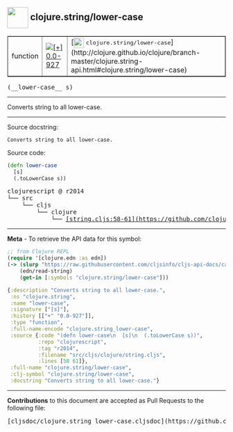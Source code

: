 ## <img width="48px" valign="middle" src="http://i.imgur.com/Hi20huC.png"> clojure.string/lower-case

 <table border="1">
<tr>

<td>function</td>
<td><a href="https://github.com/cljsinfo/cljs-api-docs/tree/0.0-927"><img valign="middle" alt="[+] 0.0-927" src="https://img.shields.io/badge/+-0.0--927-lightgrey.svg"></a> </td>
<td>
[<img height="24px" valign="middle" src="http://i.imgur.com/1GjPKvB.png"> <samp>clojure.string/lower-case</samp>](http://clojure.github.io/clojure/branch-master/clojure.string-api.html#clojure.string/lower-case)
</td>
</tr>
</table>

 <samp>
(__lower-case__ s)<br>
</samp>

---

Converts string to all lower-case.

---



Source docstring:

```
Converts string to all lower-case.
```

Source code:

```clj
(defn lower-case
  [s]
  (.toLowerCase s))
```

 <pre>
clojurescript @ r2014
└── src
    └── cljs
        └── clojure
            └── <ins>[string.cljs:58-61](https://github.com/clojure/clojurescript/blob/r2014/src/cljs/clojure/string.cljs#L58-L61)</ins>
</pre>


---

__Meta__ - To retrieve the API data for this symbol:

```clj
;; from Clojure REPL
(require '[clojure.edn :as edn])
(-> (slurp "https://raw.githubusercontent.com/cljsinfo/cljs-api-docs/catalog/cljs-api.edn")
    (edn/read-string)
    (get-in [:symbols "clojure.string/lower-case"]))
```

```clj
{:description "Converts string to all lower-case.",
 :ns "clojure.string",
 :name "lower-case",
 :signature ["[s]"],
 :history [["+" "0.0-927"]],
 :type "function",
 :full-name-encode "clojure.string_lower-case",
 :source {:code "(defn lower-case\n  [s]\n  (.toLowerCase s))",
          :repo "clojurescript",
          :tag "r2014",
          :filename "src/cljs/clojure/string.cljs",
          :lines [58 61]},
 :full-name "clojure.string/lower-case",
 :clj-symbol "clojure.string/lower-case",
 :docstring "Converts string to all lower-case."}

```

---

__Contributions__ to this document are accepted as Pull Requests to the following file:

 <pre>
[cljsdoc/clojure.string_lower-case.cljsdoc](https://github.com/cljsinfo/cljs-api-docs/blob/master/cljsdoc/clojure.string_lower-case.cljsdoc)
</pre>

